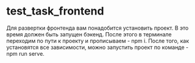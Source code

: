 # test_task_frontend
Для развертки фронтенда вам понадобится установить проект. В это время должен быть запущен бэкенд.
После этого в терминале переходим по пути к проекту и прописываем - npm i.
После того, как установятся все зависимости, можно запустить проект по команде - npm run serve.
